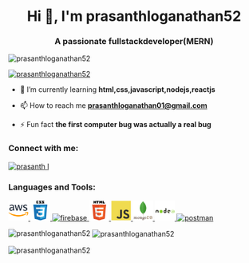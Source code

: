 <h1 align="center">Hi 👋, I'm prasanthloganathan52</h1>
<h3 align="center">A passionate fullstackdeveloper(MERN)</h3>

<p align="left"> <img src="https://komarev.com/ghpvc/?username=prasanthloganathan52&label=Profile%20views&color=0e75b6&style=flat" alt="prasanthloganathan52" /> </p>

<p align="left"> <a href="https://github.com/ryo-ma/github-profile-trophy"><img src="https://github-profile-trophy.vercel.app/?username=prasanthloganathan52" alt="prasanthloganathan52" /></a> </p>

- 🌱 I’m currently learning **html,css,javascript,nodejs,reactjs**

- 📫 How to reach me **prasanthloganathan01@gmail.com**

- ⚡ Fun fact **the first computer bug was actually a real bug**

<h3 align="left">Connect with me:</h3>
<p align="left">
<a href="https://linkedin.com/in/prasanth l" target="blank"><img align="center" src="https://raw.githubusercontent.com/rahuldkjain/github-profile-readme-generator/master/src/images/icons/Social/linked-in-alt.svg" alt="prasanth l" height="30" width="40" /></a>
</p>

<h3 align="left">Languages and Tools:</h3>
<p align="left"> <a href="https://aws.amazon.com" target="_blank" rel="noreferrer"> <img src="https://raw.githubusercontent.com/devicons/devicon/master/icons/amazonwebservices/amazonwebservices-original-wordmark.svg" alt="aws" width="40" height="40"/> </a> <a href="https://www.w3schools.com/css/" target="_blank" rel="noreferrer"> <img src="https://raw.githubusercontent.com/devicons/devicon/master/icons/css3/css3-original-wordmark.svg" alt="css3" width="40" height="40"/> </a> <a href="https://firebase.google.com/" target="_blank" rel="noreferrer"> <img src="https://www.vectorlogo.zone/logos/firebase/firebase-icon.svg" alt="firebase" width="40" height="40"/> </a> <a href="https://www.w3.org/html/" target="_blank" rel="noreferrer"> <img src="https://raw.githubusercontent.com/devicons/devicon/master/icons/html5/html5-original-wordmark.svg" alt="html5" width="40" height="40"/> </a> <a href="https://developer.mozilla.org/en-US/docs/Web/JavaScript" target="_blank" rel="noreferrer"> <img src="https://raw.githubusercontent.com/devicons/devicon/master/icons/javascript/javascript-original.svg" alt="javascript" width="40" height="40"/> </a> <a href="https://www.mongodb.com/" target="_blank" rel="noreferrer"> <img src="https://raw.githubusercontent.com/devicons/devicon/master/icons/mongodb/mongodb-original-wordmark.svg" alt="mongodb" width="40" height="40"/> </a> <a href="https://nodejs.org" target="_blank" rel="noreferrer"> <img src="https://raw.githubusercontent.com/devicons/devicon/master/icons/nodejs/nodejs-original-wordmark.svg" alt="nodejs" width="40" height="40"/> </a> <a href="https://postman.com" target="_blank" rel="noreferrer"> <img src="https://www.vectorlogo.zone/logos/getpostman/getpostman-icon.svg" alt="postman" width="40" height="40"/> </a> </p>

<p><img align="left" src="https://github-readme-stats.vercel.app/api/top-langs?username=prasanthloganathan52&show_icons=true&locale=en&layout=compact" alt="prasanthloganathan52" /></p>

<p>&nbsp;<img align="center" src="https://github-readme-stats.vercel.app/api?username=prasanthloganathan52&show_icons=true&locale=en" alt="prasanthloganathan52" /></p>

<p><img align="center" src="https://github-readme-streak-stats.herokuapp.com/?user=prasanthloganathan52&" alt="prasanthloganathan52" /></p>
